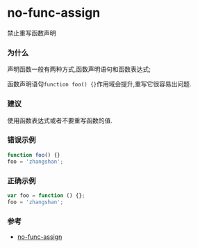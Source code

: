 # no-func-assign

禁止重写函数声明

### 为什么

声明函数一般有两种方式,函数声明语句和函数表达式;

函数声明语句`function foo() {}`作用域会提升,重写它很容易出问题.

### 建议

使用函数表达式或者不要重写函数的值.

### 错误示例

```js
function foo() {}
foo = 'zhangshan';
```

### 正确示例

```js
var foo = function () {};
foo = 'zhangshan';
```

### 参考

- [no-func-assign](https://eslint.org/docs/rules/no-func-assign)
